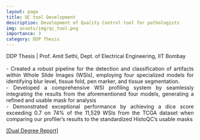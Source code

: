 ```yaml
---
layout: page
title: QC tool Development
description: Development of Quality Control tool for pathologists
img: assets/img/qc_tool.png
importance: 3
category: DDP Thesis
---
```


<p align="justify"> DDP Thesis | Prof. Amit Sethi, Dept. of Electrical Engineering, IIT Bombay <br><br>
- Created a robust pipeline for the detection and classification of artifacts within Whole Slide Images (WSIs), employing four specialized models for identifying blur level, tissue fold, pen marker, and tissue segmentation.<br>
- Developed a comprehensive WSI profiling system by seamlessly integrating the results from the aforementioned four models, generating a refined and usable mask for analysis<br>
- Demonstrated exceptional performance by achieving a dice score exceeding 0.7 on 74% of the 11,529 WSIs from the TCGA dataset when comparing our profiler’s results to the standardized HistoQC’s usable masks</p>

<a href = "https://jay6101.github.io/assets/pdf/DDP_Report_18D070050_Jay_Sawant.pdf"> [Dual Degree Report]</a>







